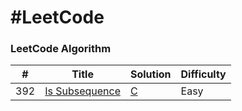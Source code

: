 #LeetCode
========

### LeetCode Algorithm

| # | Title | Solution | Difficulty |
|---| ----- | -------- | ---------- |
|392|[Is Subsequence](https://leetcode.com/problems/is-subsequence/) | [C]()|Easy|

